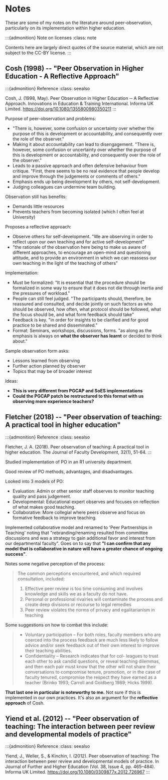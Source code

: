 # Notes

These are some of my notes on the literature around peer-observation,
particularly on its implementation within higher education.

:::{admonition} Note on licenses
:class: note

Contents here are largely direct quotes of the source material, which are not
subject to the CC-BY license.
:::


## Cosh (1998) -- "Peer Observation in Higher Education ‐ A Reflective Approach"

:::{admonition} Reference
:class: seealso

Cosh, J. (1998, May). Peer Observation in Higher Education ‐‐ A Reflective Approach. Innovations in Education &amp; Training International. Informa UK Limited. https://doi.org/10.1080/1355800980350211
:::

Purpose of peer-observation and problems:

* "There is, however, some confusion or uncertainty over whether the purpose of this is development or accountability, and consequently over the role of the observer."
* Making it about accountability can lead to disengagement. "There is, however, some confusion or uncertainty over whether the purpose of this is development or accountability, and consequently over the role of the observer."
* Leads to a passive approach and often defensive behaviour from critique. "First, there seems to be no real evidence that people develop and improve through the judgements or comments of others."
* Emphasis ends up being development by others, not self-development.
* Judging colleagues can undermine team building.

Observation still has benefits:

* Demands little resources
* Prevents teachers from becoming isolated (which I often feel at University)

Proposes a reflective approach:

* Observe others for self-development. "We are observing in order to reflect upon our own teaching and for active self-development"
* "the rationale of the observation here being to make us aware of different approaches, to encourage an open-mind and questioning attitude, and to provide an environment in which we can reassess our own teaching in the light of the teaching of others"

Implementation:

* Must be formalized: "It is essential that the procedure should be formalized
  in some way to ensure that it does not die through inertia and the pressures
  of workload."
* People can still feel judged. "The participants should, therefore, be
  reassured and consulted, and decide jointly on such factors as who should be
  observed, how often, what protocol should be followed, what the focus should
  be, and what form feedback should take"
* Feedback is key. "in order for insights to be clarified and for good practice
  to be shared and disseminated."
* Format: Seminars, workshops, discussions, forms. "as along as the emphasis is
  always on **what the observer has learnt** or decided to think about."

Sample observation form asks:

* Lessons learned from observing
* Further action planned by observer
* Topics that may be of broader interest

Ideas:

* **This is very different from PGCAP and SoES implementations**
* **Could the PGCAP patch be restructured to this format with us observing more experience teachers?**


## Fletcher (2018) -- "Peer observation of teaching: A practical tool in higher education"

:::{admonition} Reference
:class: seealso

Fletcher, J. A. (2018). Peer observation of teaching: A practical tool in
higher education. The Journal of Faculty Development, 32(1), 51-64.
:::

Studied implementation of PO in an R1 university department.

Good review of PO methods, advantages, and disadvantages.

Looked into 3 models of PO:

* Evaluation: Admin or other senior staff observes to monitor teaching quality and pass judgement.
* Developmental: Educational expert observes and focuses on reflection of what makes good teaching.
* Collaborative: More collegial where peers observe and focus on formative feedback to improve teaching.

Implemented collaborative model and renamed to 'Peer Partnerships in Teaching'
noting that "rebranding/renaming resulted from committee discussions and was a
strategy to gain additional favor and interest from our departmental faculty".
Goes on to say that **"I can confirm that any model that is collaborative in
nature will have a greater chance of ongoing success"**.

Notes some negative perception of the process:

> The common perceptions encountered, and which required consultation,
> included:
> 1. Effective peer review is too time consuming and involves knowledge and
>    skills we as a faculty do not have.
> 2. Personal or professional rivalries will contaminate the process and create
>    deep divisions or recourse to legal remedies
> 3. Peer review violates the norms of privacy and egalitarianism in teaching

Some suggestions on how to combat this include:

> * Voluntary participation – For both roles, faculty members who are coerced
>   into the process feedback are much less likely to follow advice and/or seek
>   feedback out of their own interest to improve their teaching abilities.
> * Confidentiality – Research indicates that for col- leagues to trust each
>   other to ask candid questions, or reveal teaching dilemmas, and then each
>   pair must know that the other will not share their conversations to
>   compromise tenure, promotion, or in the case of faculty tenured, compromise
>   the respect they have earned as a teacher (Brinko 1993; Carroll and
>   Goldberg 1989; Hicks 1999).

**That last one in particular is noteworthy to me.** Not sure if this is
implemented in our own practices. It's also an argument for the **reflective
approach** of Cosh.

## Yiend et al. (2012) -- "Peer observation of teaching: The interaction between peer review and developmental models of practice"

:::{admonition} Reference
:class: seealso

Yiend, J., Weller, S., & Kinchin, I. (2012). Peer observation of teaching:
The interaction between peer review and developmental models of practice. In
Journal of Further and Higher Education (Vol. 38, Issue 4, pp. 465–484).
Informa UK Limited. https://doi.org/10.1080/0309877x.2012.726967
:::


